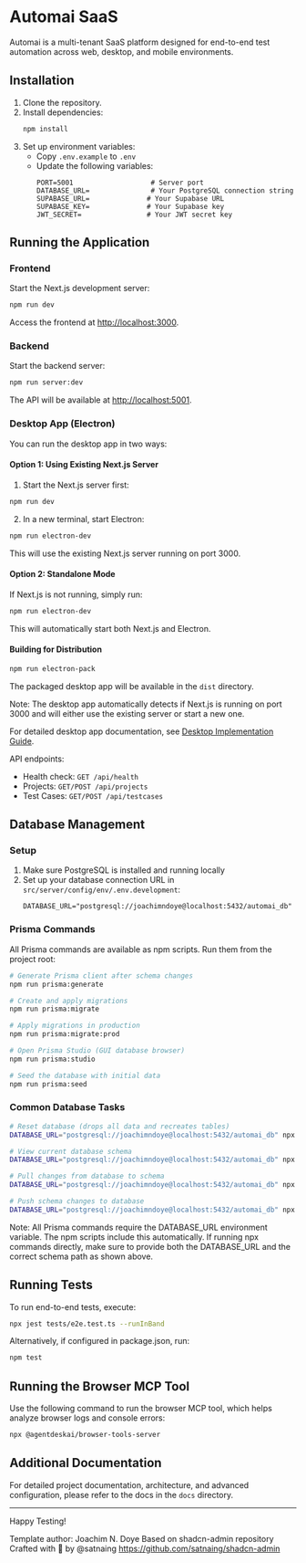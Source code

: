 # Automai SaaS

Automai is a multi-tenant SaaS platform designed for end-to-end test automation across web, desktop, and mobile environments.

## Installation

1. Clone the repository.
2. Install dependencies:
   ```bash
   npm install
   ```
3. Set up environment variables:
   - Copy `.env.example` to `.env`
   - Update the following variables:
     ```env
     PORT=5001                   # Server port
     DATABASE_URL=               # Your PostgreSQL connection string
     SUPABASE_URL=              # Your Supabase URL
     SUPABASE_KEY=              # Your Supabase key
     JWT_SECRET=                # Your JWT secret key
     ```

## Running the Application

### Frontend
Start the Next.js development server:
```bash
npm run dev
```
Access the frontend at [http://localhost:3000](http://localhost:3000).

### Backend
Start the backend server:
```bash
npm run server:dev
```
The API will be available at [http://localhost:5001](http://localhost:5001).

### Desktop App (Electron)
You can run the desktop app in two ways:

#### Option 1: Using Existing Next.js Server
1. Start the Next.js server first:
```bash
npm run dev
```
2. In a new terminal, start Electron:
```bash
npm run electron-dev
```
This will use the existing Next.js server running on port 3000.

#### Option 2: Standalone Mode
If Next.js is not running, simply run:
```bash
npm run electron-dev
```
This will automatically start both Next.js and Electron.

#### Building for Distribution
```bash
npm run electron-pack
```
The packaged desktop app will be available in the `dist` directory.

Note: The desktop app automatically detects if Next.js is running on port 3000 and will either use the existing server or start a new one.

For detailed desktop app documentation, see [Desktop Implementation Guide](docs/instructions/desktop.md).

API endpoints:
- Health check: `GET /api/health`
- Projects: `GET/POST /api/projects`
- Test Cases: `GET/POST /api/testcases`

## Database Management

### Setup
1. Make sure PostgreSQL is installed and running locally
2. Set up your database connection URL in `src/server/config/env/.env.development`:
   ```env
   DATABASE_URL="postgresql://joachimndoye@localhost:5432/automai_db"
   ```

### Prisma Commands
All Prisma commands are available as npm scripts. Run them from the project root:

```bash
# Generate Prisma client after schema changes
npm run prisma:generate

# Create and apply migrations
npm run prisma:migrate

# Apply migrations in production
npm run prisma:migrate:prod

# Open Prisma Studio (GUI database browser)
npm run prisma:studio

# Seed the database with initial data
npm run prisma:seed
```

### Common Database Tasks
```bash
# Reset database (drops all data and recreates tables)
DATABASE_URL="postgresql://joachimndoye@localhost:5432/automai_db" npx prisma migrate reset --schema=src/server/prisma/schema.prisma

# View current database schema
DATABASE_URL="postgresql://joachimndoye@localhost:5432/automai_db" npx prisma format --schema=src/server/prisma/schema.prisma

# Pull changes from database to schema
DATABASE_URL="postgresql://joachimndoye@localhost:5432/automai_db" npx prisma db pull --schema=src/server/prisma/schema.prisma

# Push schema changes to database
DATABASE_URL="postgresql://joachimndoye@localhost:5432/automai_db" npx prisma db push --schema=src/server/prisma/schema.prisma
```

Note: All Prisma commands require the DATABASE_URL environment variable. The npm scripts include this automatically. If running npx commands directly, make sure to provide both the DATABASE_URL and the correct schema path as shown above.

## Running Tests

To run end-to-end tests, execute:
```bash
npx jest tests/e2e.test.ts --runInBand
```
Alternatively, if configured in package.json, run:
```bash
npm test
```

## Running the Browser MCP Tool

Use the following command to run the browser MCP tool, which helps analyze browser logs and console errors:
```bash
npx @agentdeskai/browser-tools-server
```

## Additional Documentation

For detailed project documentation, architecture, and advanced configuration, please refer to the docs in the `docs` directory.

---

Happy Testing!

Template author: Joachim N. Doye
Based on shadcn-admin repository
Crafted with 🤍 by @satnaing
https://github.com/satnaing/shadcn-admin